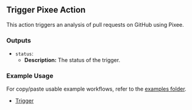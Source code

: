 ## Trigger Pixee Action

This action triggers an analysis of pull requests on GitHub using Pixee.

### Outputs

- `status`:
  - **Description:** The status of the trigger.

### Example Usage

For copy/paste usable example workflows, refer to the [examples folder](../examples).

- [Trigger](../examples/trigger.yml)
